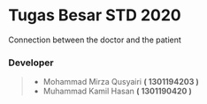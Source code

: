 # Tugas Besar STD 2020
Connection between the doctor and the patient

### Developer
>- Mohammad Mirza Qusyairi  **( 1301194203 )**
>- Muhammad Kamil Hasan  **( 1301190420 )**
